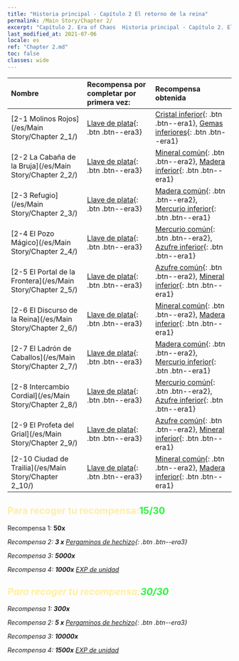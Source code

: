 ```yaml
---
title: "Historia principal - Capítulo 2 El retorno de la reina"
permalink: /Main Story/Chapter 2/
excerpt: "Capítulo 2. Era of Chaos  Historia principal - Capítulo 2. El retorno de la reina"
last_modified_at: 2021-07-06
locale: es
ref: "Chapter 2.md"
toc: false
classes: wide
---
```


  | Nombre |  Recompensa por completar por primera vez: | Recompensa obtenida |
  |:------------|:------------|:------------| 
  | [2-1 Molinos Rojos](/es/Main Story/Chapter 2_1/) | [Llave de plata](/ItemsES/con_693/){: .btn .btn--era3} | [Cristal inferior](/ItemsES/mat_5/){: .btn .btn--era1}, [Gemas inferiores](/ItemsES/mat_4/){: .btn .btn--era1} |
  | [2-2 La Cabaña de la Bruja](/es/Main Story/Chapter 2_2/) | [Llave de plata](/ItemsES/con_693/){: .btn .btn--era3} | [Mineral común](/ItemsES/mat_6/){: .btn .btn--era2}, [Madera inferior](/ItemsES/mat_1/){: .btn .btn--era1} |
  | [2-3 Refugio](/es/Main Story/Chapter 2_3/) | [Llave de plata](/ItemsES/con_693/){: .btn .btn--era3} | [Madera común](/ItemsES/mat_7/){: .btn .btn--era2}, [Mercurio inferior](/ItemsES/mat_2/){: .btn .btn--era1} |
  | [2-4 El Pozo Mágico](/es/Main Story/Chapter 2_4/) | [Llave de plata](/ItemsES/con_693/){: .btn .btn--era3} | [Mercurio común](/ItemsES/mat_8/){: .btn .btn--era2}, [Azufre inferior](/ItemsES/mat_3/){: .btn .btn--era1} |
  | [2-5 El Portal de la Frontera](/es/Main Story/Chapter 2_5/) | [Llave de plata](/ItemsES/con_693/){: .btn .btn--era3} | [Azufre común](/ItemsES/mat_9/){: .btn .btn--era2}, [Mineral inferior](/ItemsES/mat_1/){: .btn .btn--era1} |
  | [2-6 El Discurso de la Reina](/es/Main Story/Chapter 2_6/) | [Llave de plata](/ItemsES/con_693/){: .btn .btn--era3} | [Mineral común](/ItemsES/mat_6/){: .btn .btn--era2}, [Madera inferior](/ItemsES/mat_1/){: .btn .btn--era1} |
  | [2-7 El Ladrón de Caballos](/es/Main Story/Chapter 2_7/) | [Llave de plata](/ItemsES/con_693/){: .btn .btn--era3} | [Madera común](/ItemsES/mat_7/){: .btn .btn--era2}, [Mercurio inferior](/ItemsES/mat_2/){: .btn .btn--era1} |
  | [2-8 Intercambio Cordial](/es/Main Story/Chapter 2_8/) | [Llave de plata](/ItemsES/con_693/){: .btn .btn--era3} | [Mercurio común](/ItemsES/mat_8/){: .btn .btn--era2}, [Azufre inferior](/ItemsES/mat_3/){: .btn .btn--era1} |
  | [2-9 El Profeta del Grial](/es/Main Story/Chapter 2_9/) | [Llave de plata](/ItemsES/con_693/){: .btn .btn--era3} | [Azufre común](/ItemsES/mat_9/){: .btn .btn--era2}, [Mineral inferior](/ItemsES/mat_1/){: .btn .btn--era1} |
  | [2-10 Ciudad de Trailia](/es/Main Story/Chapter 2_10/) | [Llave de plata](/ItemsES/con_693/){: .btn .btn--era3} | [Mineral común](/ItemsES/mat_6/){: .btn .btn--era2}, [Madera inferior](/ItemsES/mat_1/){: .btn .btn--era1} |


## <span style="color: #ffeea0">Para recoger tu recompensa:</span><span style="color: #27f73a">15/30</span>

 Recompensa 1:  **50x** <i class="fas fa-gem"/>

 Recompensa 2: **3 x** [Pergaminos de hechizo](/ItemsES/con_694/){: .btn .btn--era3}

 Recompensa 3:  **5000x** <i class="fas fa-coins"/>

 Recompensa 4:  **1000x** [EXP de unidad](/ItemsES/con_902/)



## <span style="color: #ffeea0">Para recoger tu recompensa:</span><span style="color: #27f73a">30/30</span>

 Recompensa 1:  **300x** <i class="fas fa-gem"/>

 Recompensa 2: **5 x** [Pergaminos de hechizo](/ItemsES/con_694/){: .btn .btn--era3}

 Recompensa 3:  **10000x** <i class="fas fa-coins"/>

 Recompensa 4:  **1500x** [EXP de unidad](/ItemsES/con_902/)

